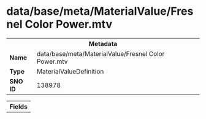 <h1>data/base/meta/MaterialValue/Fresnel Color Power.mtv</h1><table><tr><th colspan="100%">Metadata</th></tr><tr><td><b>Name</b></td><td>data/base/meta/MaterialValue/Fresnel Color Power.mtv</td></tr><tr><td><b>Type</b></td><td>MaterialValueDefinition</td></tr><tr><td><b>SNO ID</b></td><td>138978</td></tr></table>

<table><tr><th colspan="100%">Fields</th></tr></table>

